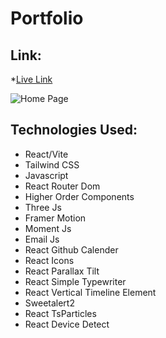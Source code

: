 # Portfolio

## Link: 
*[Live Link](https://ras1k-portfolio.vercel.app/)

![Home Page](https://github.com/ras1k/React-Portfolio/assets/50275922/3d2dc948-6557-4e54-a96c-c7c344b848c7)

## Technologies Used:
* React/Vite
* Tailwind CSS
* Javascript
* React Router Dom
* Higher Order Components
* Three Js
* Framer Motion
* Moment Js
* Email Js
* React Github Calender
* React Icons
* React Parallax Tilt
* React Simple Typewriter
* React Vertical Timeline Element
* Sweetalert2
* React TsParticles
* React Device Detect
  
